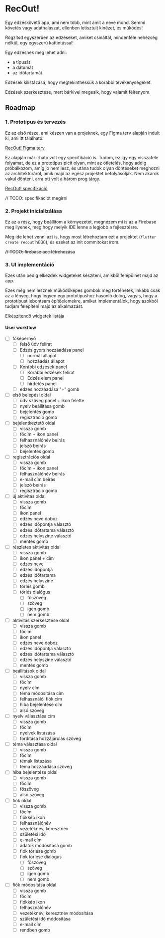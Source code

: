 # RecOut!

Egy edzéskövető app, ami nem több, mint amit a neve mond. Semmi követés vagy adathalászat, ellenben letisztult kinézet, és működés!

Rögzítsd egyszerűen az edzéseket, amiket csináltál, mindenféle nehézség nélkül, egy egyszerű kattintással!

Egy edzésnek meg lehet adni:

- a típusát
- a dátumát
- az időtartamát

Edzések kilistázása, hogy megtekinthessük a korábbi tevékenységeket.

Edzések szerkesztése, mert bárkivel megesik, hogy valamit félrenyom.

## Roadmap

### 1. Prototípus és tervezés

Ez az első része, ami készen van a projeknek, egy Figma terv alapján indult ki, ami itt található:

[RecOut! Figma terv](https://www.figma.com/proto/Bu77I6qwoL1bFLdfl4BUYQ/RecOut!?node-id=33-2&p=f&t=QMPY2sy5KQN4jBRe-0&scaling=scale-down&content-scaling=fixed&page-id=0%3A1&starting-point-node-id=33%3A2&show-proto-sidebar=1)

Ez alapján már írható volt egy specifikáció is. Tudom, ez így egy visszafele folyamat, de ez a prototípus picit olyan, mint az ötletelés, hogy addig próbálkozom, amíg jó nem lesz, és utána tudok olyan döntéseket meghozni az architektúráról, amik majd az egész projektet befolyásolják. Nem akarok vakul dönteni, arra ott volt a három prog tárgy.

[RecOut! specifikáció](https://github.com/T0liver/recout/blob/main/docs/SpecMe.md)

// TODO: specifikációt megírni

### 2. Projekt inicializálása

Ez az a rész, hogy beállítom a környezetet, megnézem mi is az a Firebase meg ilyenek, meg hogy melyik IDE lenne a legjobb a fejlesztésre.

Meg ide lehet venni azt is, hogy most létrehoztam ezt a projektet (`flutter create recout` hűűű), és ezeket az init commitokat írom.

~~// TODO: firebase acc létrehozása~~

### 3. UI implementáció

Ezek után pedig elkezdek widgeteket készíteni, amikből felépülhet majd az app.

Ezek még nem lesznek működőképes gombok meg történetek, inkább csak az a lényeg, hogy legyen egy prototípushoz hasonló dolog, vagyis, hogy a prototípust lebontsam építőelemekre, amiket implementálok, hogy azokból tudjam felépíteni majd az alkalmazást.

Elkészítendő widgetek listája

#### User workflow

- [ ] főképernyő
	- [ ] felső üdv felirat
	- [ ] Edzés gyors hozzáadása panel
		- [ ] normál állapot
		- [ ] hozzáadás állapot
	- [ ] Korábbi edzések panel
		- [ ] Korábbi edzések felirat
		- [ ] Edzés elem panel
		- [ ] hirdetés panel
	- [ ] edzés hozzáadása "+" gomb
- [ ] első belépési oldal
	- [ ] üdv szöveg panel + ikon felette
	- [ ] nyelv beállítása gomb
	- [ ] bejelentés gomb
	- [ ] regisztráció gomb
- [ ] bejelentkeztető oldal
	- [ ] vissza gomb
	- [ ] főcím + ikon panel
	- [ ] felhasználónév beírás
	- [ ] jelszó beírás
	- [ ] bejelentés gomb
- [ ] regisztrációs oldal
	- [ ] vissza gomb
	- [ ] főcím + ikon panel
	- [ ] felhasználónév beírás
	- [ ] e-mail cím beírás
	- [ ] jelszó beírás
	- [ ] regisztráció gomb
- [ ] új aktivitás oldal
	- [ ] vissza gomb
	- [ ] főcím
    - [ ] ikon panel
    - [ ] edzés neve doboz
    - [ ] edzés időpontja választó
    - [ ] edzés időtartama választó
    - [ ] edzés helyszíne választó
    - [ ] mentés gomb
- [ ] részletes aktivitás oldal
	- [ ] vissza gomb
	- [ ] ikon panel + cím
	- [ ] edzés neve
    - [ ] edzés időpontja
    - [ ] edzés időtartama
    - [ ] edzés helyszíne
	- [ ] törlés gomb
	- [ ] törlés dialógus
		- [ ] főszöveg
		- [ ] szöveg
		- [ ] igen gomb
		- [ ] nem gomb
- [ ] aktivitás szerkesztése oldal
	- [ ] vissza gomb
	- [ ] főcím
    - [ ] ikon panel
    - [ ] edzés neve doboz
    - [ ] edzés időpontja választó
    - [ ] edzés időtartama választó
    - [ ] edzés helyszíne választó
    - [ ] mentés gomb
- [ ] beállítások oldal
	- [ ] vissza gomb
	- [ ] főcím
	- [ ] nyelv cím
	- [ ] téma módosítása cím
	- [ ] felhasználói fiók cím
	- [ ] hiba bejelentése cím
	- [ ] alsó szöveg
- [ ] nyelv választása cím
	- [ ] vissza gomb
	- [ ] főcím
	- [ ] nyelvek listázása
	- [ ] fordítása hozzájárulás szöveg
- [ ] téma választása oldal
	- [ ] vissza gomb
	- [ ] főcím
	- [ ] témák listázása
	- [ ] téma hozzáadása szöveg
- [ ] hiba bejelentése oldal
	- [ ] vissza gomb
	- [ ] főcím
	- [ ] főszöveg
	- [ ] alsó szöveg
- [ ] fiók oldal
	- [ ] vissza gomb
	- [ ] főcím
	- [ ] fiókkép ikon
	- [ ] felhasználónév
	- [ ] vezetéknév, keresztnév
	- [ ] születési idő
	- [ ] e-mail cím
	- [ ] adatok módosítása gomb
	- [ ] fiók törlése gomb
	- [ ] fiók törlése dialógus
		- [ ] főszöveg
		- [ ] szöveg
		- [ ] igen gomb
		- [ ] nem gomb
- [ ] fiók módosítása oldal
	- [ ] vissza gomb
	- [ ] főcím
	- [ ] fiókkép ikon
	- [ ] felhasználónév
	- [ ] vezetéknév, keresztnév módosítása
	- [ ] születési idő módosítása
	- [ ] e-mail cím 
	- [ ] rendben gomb